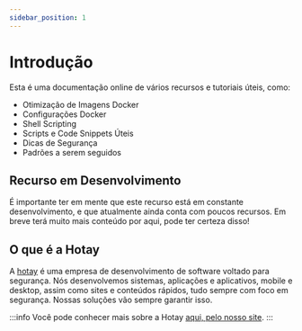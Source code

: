 ```yaml
---
sidebar_position: 1
---
```


# Introdução

Esta é uma documentação online de vários recursos e tutoriais úteis, como:

- Otimização de Imagens Docker
- Configurações Docker
- Shell Scripting
- Scripts e Code Snippets Úteis
- Dicas de Segurança
- Padrões a serem seguidos

## Recurso em Desenvolvimento

É importante ter em mente que este recurso está em constante desenvolvimento, e que atualmente ainda conta com poucos recursos. Em breve terá muito mais conteúdo por aqui, pode ter certeza disso!

## O que é a Hotay

A [hotay](https://hotay.dev) é uma empresa de desenvolvimento de software voltado para segurança. Nós desenvolvemos sistemas, aplicações e aplicativos, mobile e desktop, assim como sites e conteúdos rápidos, tudo sempre com foco em segurança. Nossas soluções vão sempre garantir isso.

:::info
Você pode conhecer mais sobre a Hotay [aqui, pelo nosso site](https://hotay.dev). 
:::